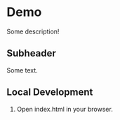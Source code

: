 # Demo

Some description!

## Subheader

Some text.

## Local Development

1. Open index.html in your browser.